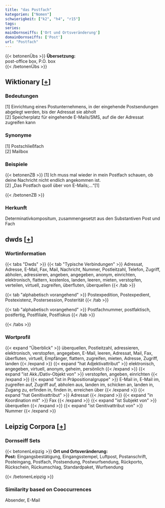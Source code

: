 ```yaml
---
title: "das Postfach"
kategorien: ["Nomen"]
schwierigkeit: ["k2", "h4", "r15"]
tags:
series:
mainDornseiffs: ['Ort und Ortsveränderung']
domainDornseiffs: ['Post']
url: "Postfach"
---
```


{{< betonenÜbs >}}
**Übersetzung:**  
post-office box, P.O. box  
{{< /betonenÜbs >}}

## Wiktionary [[+](https://de.wiktionary.org/wiki/Postfach)]

### Bedeutungen
[1] Einrichtung eines Postunternehmens, in der eingehende Postsendungen abgelegt werden, bis der Adressat sie abholt  
[2] Speicherplatz für eingehende E-Mails/SMS, auf die der Adressat zugreifen kann  

### Synonyme
[1] Postschließfach  
[2] Mailbox  

### Beispiele
{{< betonenZB >}}
[1] Ich muss mal wieder in mein Postfach schauen, ob deine Nachricht nicht endlich angekommen ist.  
[2] „Das Postfach quoll über von E-Mails;…“[1]  

{{< /betonenZB >}}
### Herkunft
Determinativkompositum, zusammengesetzt aus den Substantiven Post und Fach  



## dwds [[+](https://www.dwds.de/wb/Postfach)]

### Wortinformation
{{< tabs "Dwds" >}}
{{< tab "Typische Verbindungen" >}}
Adressat, Adresse, E-Mail, Fax, Mail, Nachricht, Nummer, Postleitzahl, Telefon, Zugriff, abholen, adressieren, angeben, angegeben, anonym, einrichten, elektronisch, flattern, kostenlos, landen, leeren, mieten, verstopfen, verteilen, virtuell, zugreifen, überfluten, überquellen
{{< /tab >}}

{{< tab "alphabetisch vorangehend" >}}
Postexpedition, Postexpedient, Postexistenz, Postersession, Posterität
{{< /tab >}}

{{< tab "alphabetisch vorangehend" >}}
Postfachnummer, postfaktisch, postfertig, Postfiliale, Postfiskus
{{< /tab >}}

{{< /tabs >}}

### Wortprofil
{{< expand "Überblick" >}} überquellen, Postleitzahl, adressieren, elektronisch, verstopfen, angegeben, E-Mail, leeren, Adressat, Mail, Fax, überfluten, virtuell, Empfänger, flattern, zugreifen, mieten, Adresse, Zugriff, landen {{< /expand >}}
{{< expand "hat Adjektivattribut" >}} elektronisch, angegeben, virtuell, anonym, geheim, persönlich {{< /expand >}}
{{< expand "ist Akk./Dativ-Objekt von" >}} verstopfen, angeben, einrichten {{< /expand >}}
{{< expand "ist in Präpositionalgruppe" >}} E-Mail in, E-Mail im, zugreifen auf, Zugriff auf, abholen aus, landen im, schicken an, landen in, Zugang zu, erfinden in, finden in, erreichen über {{< /expand >}}
{{< expand "hat Genitivattribut" >}} Adressat {{< /expand >}}
{{< expand "in Koordination mit" >}} Fax {{< /expand >}}
{{< expand "ist Subjekt von" >}} überquellen {{< /expand >}}
{{< expand "ist Genitivattribut von" >}} Nummer {{< /expand >}}

## Leipzig Corpora [[+](https://corpora.uni-leipzig.de/en/res?word=Postfach&corpusId=deu_newscrawl-public_2018)]

### Dornseiff Sets
{{< betonenLeipzig >}}
**Ort und Ortsveränderung:**  
**Post:** Eingangsbestätigung, Eingangsstempel, Luftpost, Postanschrift, Posteingang, Postfach, Postsendung, Postwurfsendung, Rückporto, Rückschein, Rückumschlag, Standardpaket, Wurfsendung  

{{< /betonenLeipzig >}}

### Similarity based on Cooccurrences
Absender, E-Mail

